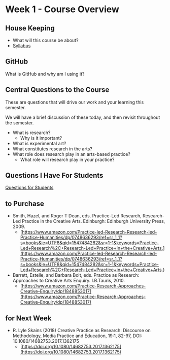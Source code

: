 # Week 1 - Course Overview


## House Keeping

- What will this course be about?
- [Syllabus](../../Syllabus.md)

## GitHub

What is GitHub and why am I using it?



## Central Questions to the Course

These are questions that will drive our work and your learning this semester.

We will have a brief discussion of these today, and then revisit throughout the semester.

- What is research?
    - Why is it important?
- What is experimental art?
- What constitutes research in the arts?
- What role does research play in an arts-based practice?
    - What role will research play in your practice?


## Questions I Have For Students

[Questions for Students](./Questions-for-Students.pdf)


## to Purchase

- Smith, Hazel, and Roger T Dean, eds. Practice-Led Research, Research-Led Practice in the Creative Arts. Edinburgh: Edinburgh University Press, 2009.
    - [https://www.amazon.com/Practice-led-Research-Research-led-Practice-Humanities/dp/0748636293/ref=sr_1_1?s=books&ie=UTF8&qid=1547484282&sr=1-1&keywords=Practice-Led+Research%2C+Research-Led+Practice+in+the+Creative+Arts.](https://www.amazon.com/Practice-led-Research-Research-led-Practice-Humanities/dp/0748636293/ref=sr_1_1?s=books&ie=UTF8&qid=1547484282&sr=1-1&keywords=Practice-Led+Research%2C+Research-Led+Practice+in+the+Creative+Arts.)
- Barrett, Estelle, and Barbara Bolt, eds. Practice as Research: Approaches to Creative Arts Enquiry. I.B.Tauris, 2010.
    - [https://www.amazon.com/Practice-Research-Approaches-Creative-Enquiry/dp/1848853017](https://www.amazon.com/Practice-Research-Approaches-Creative-Enquiry/dp/1848853017)


## for Next Week

- R. Lyle Skains (2018) Creative Practice as Research: Discourse on Methodology, Media Practice and Education, 19:1, 82-97, DOI: 10.1080/14682753.2017.1362175
    - [https://doi.org/10.1080/14682753.2017.1362175](https://doi.org/10.1080/14682753.2017.1362175)
